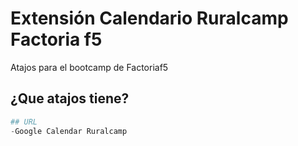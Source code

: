# Extensión Calendario Ruralcamp Factoria f5

Atajos para el bootcamp de Factoriaf5 

## ¿Que atajos tiene?

```python
## URL
-Google Calendar Ruralcamp
